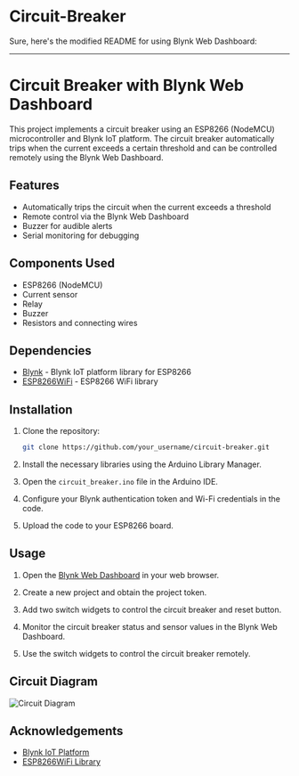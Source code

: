 # Circuit-Breaker
Sure, here's the modified README for using Blynk Web Dashboard:

---

# Circuit Breaker with Blynk Web Dashboard

This project implements a circuit breaker using an ESP8266 (NodeMCU) microcontroller and Blynk IoT platform. The circuit breaker automatically trips when the current exceeds a certain threshold and can be controlled remotely using the Blynk Web Dashboard.

## Features

- Automatically trips the circuit when the current exceeds a threshold
- Remote control via the Blynk Web Dashboard
- Buzzer for audible alerts
- Serial monitoring for debugging

## Components Used

- ESP8266 (NodeMCU)
- Current sensor
- Relay
- Buzzer
- Resistors and connecting wires

## Dependencies

- [Blynk](https://github.com/blynkkk/blynk-library) - Blynk IoT platform library for ESP8266
- [ESP8266WiFi](https://github.com/esp8266/Arduino/tree/master/libraries/ESP8266WiFi) - ESP8266 WiFi library

## Installation

1. Clone the repository:

    ```bash
    git clone https://github.com/your_username/circuit-breaker.git
    ```

2. Install the necessary libraries using the Arduino Library Manager.

3. Open the `circuit_breaker.ino` file in the Arduino IDE.

4. Configure your Blynk authentication token and Wi-Fi credentials in the code.

5. Upload the code to your ESP8266 board.

## Usage

1. Open the [Blynk Web Dashboard](https://blynk.io/dashboard/web) in your web browser.

2. Create a new project and obtain the project token.

3. Add two switch widgets to control the circuit breaker and reset button.

4. Monitor the circuit breaker status and sensor values in the Blynk Web Dashboard.

5. Use the switch widgets to control the circuit breaker remotely.

## Circuit Diagram

![Circuit Diagram](circuit_diagram.jpg)

## Acknowledgements

- [Blynk IoT Platform](https://blynk.io/)
- [ESP8266WiFi Library](https://github.com/esp8266/Arduino/tree/master/libraries/ESP8266WiFi)

